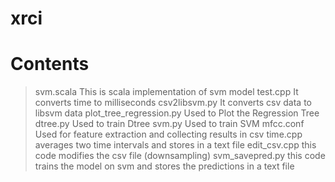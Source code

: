 # xrci

Contents
=============
> svm.scala This is scala implementation of svm model
> test.cpp It converts time to milliseconds
> csv2libsvm.py It converts csv data to libsvm data
> plot_tree_regression.py	Used to Plot the Regression Tree
> dtree.py	Used to train Dtree 
> svm.py	Used to train SVM
> mfcc.conf	Used for feature extraction and collecting results in csv
> time.cpp	averages two time intervals and stores in a text file
> edit_csv.cpp	this code modifies the csv file (downsampling)
> svm_savepred.py	this code trains the model on svm and stores the predictions in a text file
